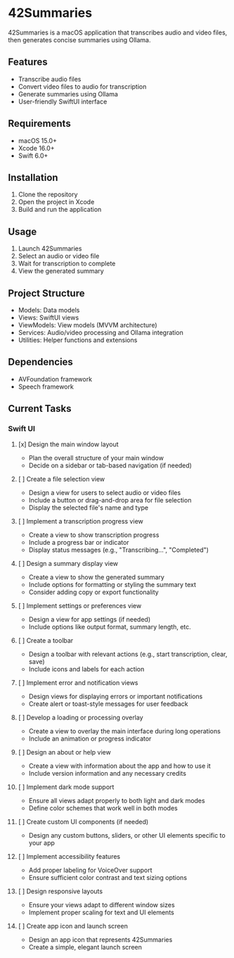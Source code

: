 # 42Summaries

42Summaries is a macOS application that transcribes audio and video files, then generates concise summaries using Ollama.

## Features

- Transcribe audio files
- Convert video files to audio for transcription
- Generate summaries using Ollama
- User-friendly SwiftUI interface

## Requirements

- macOS 15.0+
- Xcode 16.0+
- Swift 6.0+

## Installation

1. Clone the repository
2. Open the project in Xcode
3. Build and run the application

## Usage

1. Launch 42Summaries
2. Select an audio or video file
3. Wait for transcription to complete
4. View the generated summary

## Project Structure

- Models: Data models
- Views: SwiftUI views
- ViewModels: View models (MVVM architecture)
- Services: Audio/video processing and Ollama integration
- Utilities: Helper functions and extensions

## Dependencies

- AVFoundation framework
- Speech framework

## Current Tasks

### Swift UI
1. [x] Design the main window layout
   - Plan the overall structure of your main window
   - Decide on a sidebar or tab-based navigation (if needed)

2. [ ] Create a file selection view
   - Design a view for users to select audio or video files
   - Include a button or drag-and-drop area for file selection
   - Display the selected file's name and type

3. [ ] Implement a transcription progress view
   - Create a view to show transcription progress
   - Include a progress bar or indicator
   - Display status messages (e.g., "Transcribing...", "Completed")

4. [ ] Design a summary display view
   - Create a view to show the generated summary
   - Include options for formatting or styling the summary text
   - Consider adding copy or export functionality

5. [ ] Implement settings or preferences view
   - Design a view for app settings (if needed)
   - Include options like output format, summary length, etc.

6. [ ] Create a toolbar
   - Design a toolbar with relevant actions (e.g., start transcription, clear, save)
   - Include icons and labels for each action

7. [ ] Implement error and notification views
   - Design views for displaying errors or important notifications
   - Create alert or toast-style messages for user feedback

8. [ ] Develop a loading or processing overlay
   - Create a view to overlay the main interface during long operations
   - Include an animation or progress indicator

9. [ ] Design an about or help view
   - Create a view with information about the app and how to use it
   - Include version information and any necessary credits

10. [ ] Implement dark mode support
    - Ensure all views adapt properly to both light and dark modes
    - Define color schemes that work well in both modes

11. [ ] Create custom UI components (if needed)
    - Design any custom buttons, sliders, or other UI elements specific to your app

12. [ ] Implement accessibility features
    - Add proper labeling for VoiceOver support
    - Ensure sufficient color contrast and text sizing options

13. [ ] Design responsive layouts
    - Ensure your views adapt to different window sizes
    - Implement proper scaling for text and UI elements

14. [ ] Create app icon and launch screen
    - Design an app icon that represents 42Summaries
    - Create a simple, elegant launch screen
